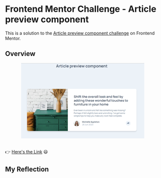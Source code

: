 # Frontend Mentor Challenge - Article preview component

This is a solution to the [Article preview component challenge](https://www.frontendmentor.io/challenges/article-preview-component-dYBN_pYFT) on Frontend Mentor.

## Overview

<div align=center><img src="./images/solution-screenshot.png" width="400px"/></div>
</br>

:point_right: [Here's the Link](https://yahappylemon.github.io/frontend-mentor-practice/Article-preview-component/index.html) :smiley:

## My Reflection
